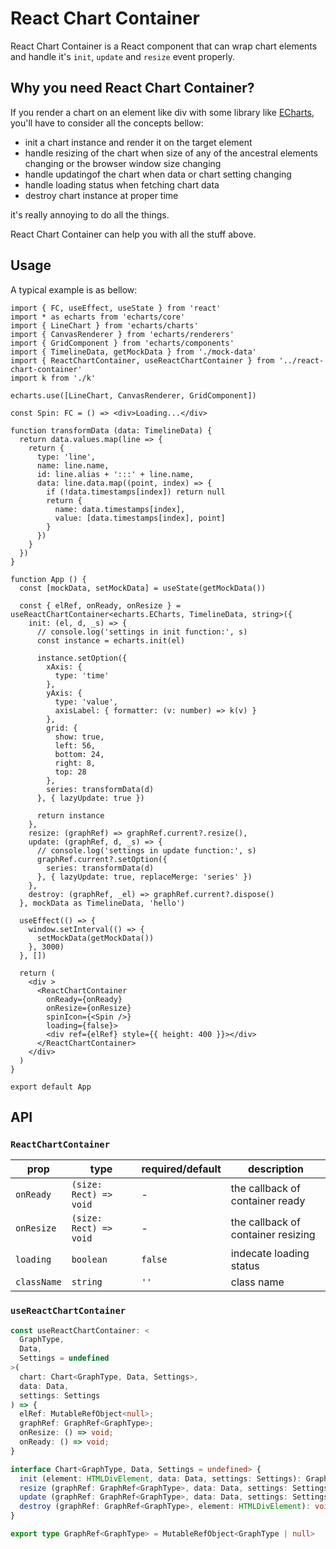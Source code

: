 # React Chart Container

React Chart Container is a React component that can wrap chart elements and handle it's `init`, `update` and `resize` event properly.

## Why you need React Chart Container?

If you render a chart on an element like div with some library like [ECharts](https://echarts.apache.org/zh/index.html), you'll have to consider all the concepts bellow:

* init a chart instance and render it on the target element
* handle resizing of the chart when size of any of the ancestral elements changing or the browser window size changing
* handle updatingof the chart when data or chart setting changing
* handle loading status when fetching chart data
* destroy chart instance at proper time

it's really annoying to do all the things.

React Chart Container can help you with all the stuff above.

## Usage

A typical example is as bellow:

```tsx
import { FC, useEffect, useState } from 'react'
import * as echarts from 'echarts/core'
import { LineChart } from 'echarts/charts'
import { CanvasRenderer } from 'echarts/renderers'
import { GridComponent } from 'echarts/components'
import { TimelineData, getMockData } from './mock-data'
import { ReactChartContainer, useReactChartContainer } from '../react-chart-container'
import k from './k'

echarts.use([LineChart, CanvasRenderer, GridComponent])

const Spin: FC = () => <div>Loading...</div>

function transformData (data: TimelineData) {
  return data.values.map(line => {
    return {
      type: 'line',
      name: line.name,
      id: line.alias + ':::' + line.name,
      data: line.data.map((point, index) => {
        if (!data.timestamps[index]) return null
        return {
          name: data.timestamps[index],
          value: [data.timestamps[index], point]
        }
      })
    }
  })
}

function App () {
  const [mockData, setMockData] = useState(getMockData())

  const { elRef, onReady, onResize } = useReactChartContainer<echarts.ECharts, TimelineData, string>({
    init: (el, d, _s) => {
      // console.log('settings in init function:', s)
      const instance = echarts.init(el)

      instance.setOption({
        xAxis: {
          type: 'time'
        },
        yAxis: {
          type: 'value',
          axisLabel: { formatter: (v: number) => k(v) }
        },
        grid: {
          show: true,
          left: 56,
          bottom: 24,
          right: 8,
          top: 28
        },
        series: transformData(d)
      }, { lazyUpdate: true })

      return instance
    },
    resize: (graphRef) => graphRef.current?.resize(),
    update: (graphRef, d, _s) => {
      // console.log('settings in update function:', s)
      graphRef.current?.setOption({
        series: transformData(d)
      }, { lazyUpdate: true, replaceMerge: 'series' })
    },
    destroy: (graphRef, _el) => graphRef.current?.dispose()
  }, mockData as TimelineData, 'hello')

  useEffect(() => {
    window.setInterval(() => {
      setMockData(getMockData())
    }, 3000)
  }, [])

  return (
    <div >
      <ReactChartContainer
        onReady={onReady}
        onResize={onResize}
        spinIcon={<Spin />}
        loading={false}>
        <div ref={elRef} style={{ height: 400 }}></div>
      </ReactChartContainer>
    </div>
  )
}

export default App
```

## API

### `ReactChartContainer`

| prop | type | required/default | description |
| ---- | ---- | ---- | ---- |
| `onReady` | `(size: Rect) => void` | - | the callback of container ready |
| `onResize` | `(size: Rect) =>  void` | - | the callback of container resizing |
| `loading` | `boolean` | `false` | indecate loading status |
| `className` | `string` | `''` | class name |

### `useReactChartContainer`

```ts
const useReactChartContainer: <
  GraphType,
  Data,
  Settings = undefined
>(
  chart: Chart<GraphType, Data, Settings>,
  data: Data,
  settings: Settings
) => {
  elRef: MutableRefObject<null>;
  graphRef: GraphRef<GraphType>;
  onResize: () => void;
  onReady: () => void;
}

interface Chart<GraphType, Data, Settings = undefined> {
  init (element: HTMLDivElement, data: Data, settings: Settings): GraphType
  resize (graphRef: GraphRef<GraphType>, data: Data, settings: Settings): void
  update (graphRef: GraphRef<GraphType>, data: Data, settings: Settings): void
  destroy (graphRef: GraphRef<GraphType>, element: HTMLDivElement): void
}

export type GraphRef<GraphType> = MutableRefObject<GraphType | null>
```
